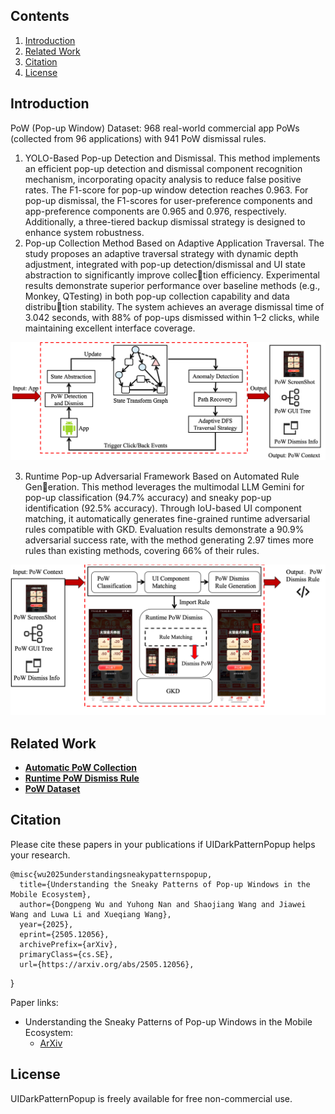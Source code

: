 ## Contents
1. [Introduction](#introduction)
2. [Related Work](#related-work)
3. [Citation](#citation)
4. [License](#license)

## Introduction
PoW (Pop-up Window) Dataset: 968 real-world commercial app PoWs (collected from 96 applications) with 941 PoW dismissal rules.

1. YOLO-Based Pop-up Detection and Dismissal. This method implements an
efficient pop-up detection and dismissal component recognition mechanism, incorporating
opacity analysis to reduce false positive rates. The F1-score for pop-up window detection
reaches 0.963. For pop-up dismissal, the F1-scores for user-preference components and
app-preference components are 0.965 and 0.976, respectively. Additionally, a three-tiered
backup dismissal strategy is designed to enhance system robustness.
2. Pop-up Collection Method Based on Adaptive Application Traversal. The
study proposes an adaptive traversal strategy with dynamic depth adjustment, integrated
with pop-up detection/dismissal and UI state abstraction to significantly improve collection efficiency. Experimental results demonstrate superior performance over baseline
methods (e.g., Monkey, QTesting) in both pop-up collection capability and data distribution stability. The system achieves an average dismissal time of 3.042 seconds, with 88%
of pop-ups dismissed within 1–2 clicks, while maintaining excellent interface coverage.

<div align="center">
    <img src=".github/img/pow_collection.png" width="800">
</div>

3. Runtime Pop-up Adversarial Framework Based on Automated Rule Generation. This method leverages the multimodal LLM Gemini for pop-up classification
(94.7% accuracy) and sneaky pop-up identification (92.5% accuracy). Through IoU-based
UI component matching, it automatically generates fine-grained runtime adversarial rules
compatible with GKD. Evaluation results demonstrate a 90.9% adversarial success rate,
with the method generating 2.97 times more rules than existing methods, covering 66%
of their rules.


<div align="center">
    <img src=".github/img/pow_dismiss_rule_generation.png" width="800">
</div>

## Related Work
- [**Automatic PoW Collection**](https://github.com/feymanpaper/AppUIAutomator2Navigation)
- [**Runtime PoW Dismiss Rule**](https://github.com/feymanpaper/GKD_subscription)
- [**PoW Dataset**](https://github.com/feymanpaper/UIDarkPatternPopup)

## Citation
Please cite these papers in your publications if UIDarkPatternPopup helps your research.

    @misc{wu2025understandingsneakypatternspopup,
      title={Understanding the Sneaky Patterns of Pop-up Windows in the Mobile Ecosystem}, 
      author={Dongpeng Wu and Yuhong Nan and Shaojiang Wang and Jiawei Wang and Luwa Li and Xueqiang Wang},
      year={2025},
      eprint={2505.12056},
      archivePrefix={arXiv},
      primaryClass={cs.SE},
      url={https://arxiv.org/abs/2505.12056}, 
}


Paper links:
- Understanding the Sneaky Patterns of Pop-up Windows in the Mobile Ecosystem:
    - [ArXiv](https://arxiv.org/abs/2505.12056)

## License
UIDarkPatternPopup is freely available for free non-commercial use.
